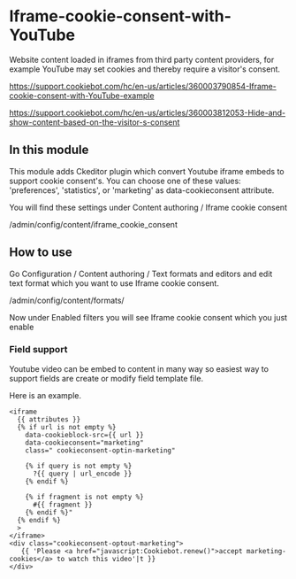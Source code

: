 # Iframe-cookie-consent-with-YouTube
Website content loaded in iframes from third party content providers, for example YouTube may set cookies and thereby require a visitor's consent.

https://support.cookiebot.com/hc/en-us/articles/360003790854-Iframe-cookie-consent-with-YouTube-example

https://support.cookiebot.com/hc/en-us/articles/360003812053-Hide-and-show-content-based-on-the-visitor-s-consent

## In this module

This module adds Ckeditor plugin which convert Youtube iframe embeds to support cookie consent's. You can choose one of these values: 'preferences', 'statistics', or 'marketing' as data-cookieconsent attribute.

You will find these settings under Content authoring / Iframe cookie consent

/admin/config/content/iframe_cookie_consent

## How to use

Go Configuration / Content authoring / Text formats and editors and edit text format which you want to use Iframe cookie consent.

/admin/config/content/formats/

Now under Enabled filters you will see Iframe cookie consent which you just enable

### Field support

Youtube video can be embed to content in many way so easiest way to support fields are create or modify field template file.

Here is an example.

```
<iframe
  {{ attributes }}
  {% if url is not empty %}
    data-cookieblock-src={{ url }}
    data-cookieconsent="marketing"
    class=" cookieconsent-optin-marketing"

    {% if query is not empty %}
      ?{{ query | url_encode }}
    {% endif %}

    {% if fragment is not empty %}
      #{{ fragment }}
    {% endif %}"
  {% endif %}
  >
</iframe>
<div class="cookieconsent-optout-marketing">
   {{ 'Please <a href="javascript:Cookiebot.renew()">accept marketing-cookies</a> to watch this video'|t }}
</div>
```
